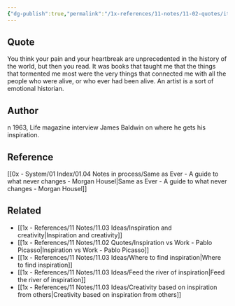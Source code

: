 ```yaml
---
{"dg-publish":true,"permalink":"/1x-references/11-notes/11-02-quotes/it-was-books-that-taught-me-that-the-things-that-tormented-me-most-were-the-very-things-that-connected-me-with-all-the-people-who-were-alive-or-who-ever-had-been-alive-james-baldwin/","title":"It was books that taught me that the things that tormented me most were the very things that connected me with all the people who were alive, or who ever had been alive - James Baldwin","created":"2025-07-06T19:48:09.752+03:00","updated":"2025-07-06T20:14:15.582+03:00"}
---
```



## Quote
You think your pain and your heartbreak are unprecedented in the history of the world, but then you read. It was books that taught me that the things that tormented me most were the very things that connected me with all the people who were alive, or who ever had been alive. An artist is a sort of emotional historian.

## Author
n 1963, Life magazine interview James Baldwin on where he gets his inspiration. 

## Reference
[[0x - System/01 Index/01.04 Notes in process/Same as Ever - A guide to what never changes - Morgan Housel\|Same as Ever - A guide to what never changes - Morgan Housel]]

## Related
- [[1x - References/11 Notes/11.03 Ideas/Inspiration and creativity\|Inspiration and creativity]]
- [[1x - References/11 Notes/11.02 Quotes/Inspiration vs Work - Pablo Picasso\|Inspiration vs Work - Pablo Picasso]]
- [[1x - References/11 Notes/11.03 Ideas/Where to find inspiration\|Where to find inspiration]]
- [[1x - References/11 Notes/11.03 Ideas/Feed the river of inspiration\|Feed the river of inspiration]]
- [[1x - References/11 Notes/11.03 Ideas/Creativity based on inspiration from others\|Creativity based on inspiration from others]]